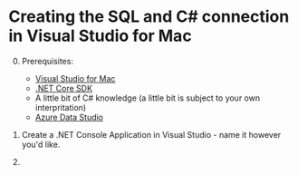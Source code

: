 # Creating the SQL and C# connection in Visual Studio for Mac

0. Prerequisites:
    * [Visual Studio for Mac](https://visualstudio.microsoft.com/vs/mac/)
    * [.NET Core SDK](https://dotnet.microsoft.com/download)
    * A little bit of C# knowledge (a little bit is subject to your own interpritation)
    * [Azure Data Studio](https://docs.microsoft.com/en-us/sql/azure-data-studio/download-azure-data-studio?view=sql-server-ver15)

1. Create a .NET Console Application in Visual Studio - name it however you'd like.

2. 